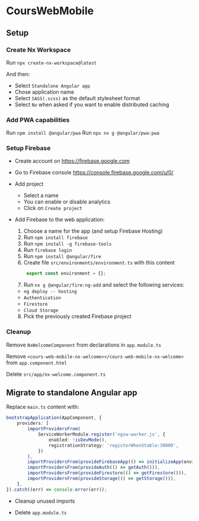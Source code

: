 # CoursWebMobile

## Setup

### Create Nx Workspace

Run `npx create-nx-workspace@latest`

And then:

- Select `Standalone Angular app`
- Chose application name
- Select `SASS(.scss)` as the default stylesheet format
- Select `No` when asked if you want to enable distributed caching

### Add PWA capabilities

Run `npm install @angular/pwa`
Run `npx nx g @angular/pwa:pwa`

### Setup Firebase

- Create account on https://firebase.google.com
- Go to Firebase console https://console.firebase.google.com/u/0/
- Add project
    - Select a name
    - You can enable or disable analytics
    - Click on `Create project`
- Add Firebase to the web application:
    1. Choose a name for the app (and setup Firebase Hosting)
    2. Run `npm install firebase`
    3. Run `npm install -g firebase-tools`
    4. Run `firebase login`
    5. Run `npm install @angular/fire`
    6. Create file `src/environments/environment.ts` with this content
        ```typescript
         export const environment = {};
       ```
    7. Run `nx g @angular/fire:ng-add` and select the following services:

    - `ng deploy -- hosting`
    - `Authentication`
    - `Firestore`
    - `Cloud Storage`

    8. Pick the previously created Firebase project

### Cleanup

Remove `NxWelcomeComponent` from declarations in `app.module.ts`

Remove `<cours-web-mobile-nx-welcome></cours-web-mobile-nx-welcome>` from `app.component.html`

Delete `src/app/nx-welcome.component.ts`

## Migrate to standalone Angular app

Replace `main.ts` content with:

```typescript
bootstrapApplication(AppComponent, {
    providers: [
        importProvidersFrom(
            ServiceWorkerModule.register('ngsw-worker.js', {
                enabled: !isDevMode(),
                registrationStrategy: 'registerWhenStable:30000',
            })
        ),
        importProvidersFrom(provideFirebaseApp(() => initializeApp(environment.firebase))),
        importProvidersFrom(provideAuth(() => getAuth())),
        importProvidersFrom(provideFirestore(() => getFirestore())),
        importProvidersFrom(provideStorage(() => getStorage())),
    ],
}).catch((err) => console.error(err));
```

- Cleanup unused imports

- Delete `app.module.ts`

  

